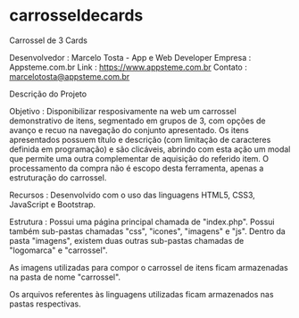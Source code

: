 # carrosseldecards

Carrossel de 3 Cards

Desenvolvedor : Marcelo Tosta - App e Web Developer 
Empresa : Appsteme.com.br
Link : https://www.appsteme.com.br
Contato : marcelotosta@appsteme.com.br

Descrição do Projeto

Objetivo : Disponibilizar resposivamente na web um carrossel demonstrativo de itens, segmentado em grupos de 3, com opções de avanço e recuo na navegação do conjunto apresentado. Os itens apresentados possuem título e descrição (com limitação de caracteres definida em programação) e são clicáveis, abrindo com esta ação um modal que permite uma outra complementar de aquisição do referido item. O processamento da compra não é escopo desta ferramenta, apenas a estruturação do carrossel.

Recursos : Desenvolvido com o uso das linguagens HTML5, CSS3, JavaScript e Bootstrap.

Estrutura : Possui uma página principal chamada de "index.php". Possui também sub-pastas chamadas "css", "icones", "imagens" e "js". Dentro da pasta "imagens", existem duas outras sub-pastas chamadas de "logomarca" e "carrossel". 

As imagens utilizadas para compor o carrossel de itens ficam armazenadas na pasta de nome "carrossel".

Os arquivos referentes às linguagens utilizadas ficam armazenados nas pastas respectivas.



